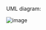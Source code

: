 UML diagram: 


![image](https://github.com/user-attachments/assets/970a83ce-f1fa-48bd-b952-4e2700915093)
